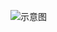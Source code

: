 ![示意图](http://upload-images.jianshu.io/upload_images/944365-9885168c2426cd9d.png?imageMogr2/auto-orient/strip%7CimageView2/2/w/1240)
